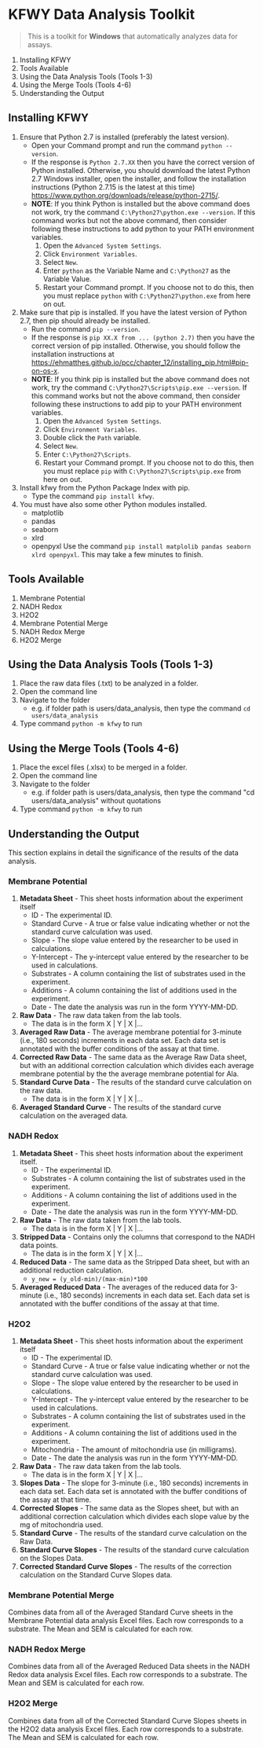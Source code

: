 # KFWY Data Analysis Toolkit

> This is a toolkit for **Windows** that automatically analyzes data for assays.

1. Installing KFWY
2. Tools Available
3. Using the Data Analysis Tools (Tools 1-3)
4. Using the Merge Tools (Tools 4-6)
5. Understanding the Output

## Installing KFWY
1. Ensure that Python 2.7 is installed (preferably the latest version).
    * Open your Command prompt and run the command `python --version`.
    * If the response is `Python 2.7.XX` then you have the correct version of Python installed. Otherwise, you should download the latest Python 2.7 Windows installer, open the installer, and follow the installation instructions (Python 2.7.15 is the latest at this time) https://www.python.org/downloads/release/python-2715/.
    * **NOTE**: If you think Python is installed but the above command does not work, try the command `C:\Python27\python.exe --version`. If this command works but not the above command, then consider following these instructions to add python to your PATH environment variables. 
        1. Open the `Advanced System Settings`. 
        2. Click `Environment Variables`.
        3. Select `New`.
        4. Enter `python` as the Variable Name and `C:\Python27` as the Variable Value.
        5. Restart your Command prompt.
    If you choose not to do this, then you must replace `python` with `C:\Python27\python.exe` from here on out.
2. Make sure that pip is installed. If you have the latest version of Python 2.7, then pip should already be installed.
    * Run the command `pip --version`.
    * If the response is `pip XX.X from ... (python 2.7)` then you have the correct version of pip installed. Otherwise, you should follow the installation instructions at https://ehmatthes.github.io/pcc/chapter_12/installing_pip.html#pip-on-os-x.
    * **NOTE**: If you think pip is installed but the above command does not work, try the command
    `C:\Python27\Scripts\pip.exe --version`. If this command works but not the above command, then consider following these instructions to add pip to your PATH environment variables. 
        1. Open the `Advanced System Settings`. 
        2. Click `Environment Variables`.
        3. Double click the `Path` variable.
        4. Select `New`.
        5. Enter `C:\Python27\Scripts`.
        6. Restart your Command prompt.
    If you choose not to do this, then you must replace `pip` with `C:\Python27\Scripts\pip.exe` from here on out.
3. Install kfwy from the Python Package Index with pip.
    * Type the command `pip install kfwy`.
4. You must have also some other Python modules installed.
    * matplotlib
    * pandas
    * seaborn
    * xlrd
    * openpyxl
    Use the command `pip install matplolib pandas seaborn xlrd openpyxl`. This may take a few minutes to finish.

## Tools Available
1. Membrane Potential
2. NADH Redox
3. H2O2
4. Membrane Potential Merge
5. NADH Redox Merge
6. H2O2 Merge

## Using the Data Analysis Tools (Tools 1-3)
1. Place the raw data files (.txt) to be analyzed in a folder.
2. Open the command line
3. Navigate to the folder 
    * e.g. if folder path is users/data_analysis, then type the command `cd users/data_analysis`
4. Type command `python -m kfwy` to run

## Using the Merge Tools (Tools 4-6)
1. Place the excel files (.xlsx) to be merged in a folder.
2. Open the command line
3. Navigate to the folder 
    * e.g. if folder path is users/data_analysis, then type the command "cd users/data_analysis" without quotations
4. Type command `python -m kfwy` to run

## Understanding the Output
This section explains in detail the significance of the results of the data analysis.

### Membrane Potential
1. **Metadata Sheet** - This sheet hosts information about the experiment itself
    * ID - The experimental ID.
    * Standard Curve - A true or false value indicating whether or not the standard curve calculation was used.
    * Slope - The slope value entered by the researcher to be used in calculations.
    * Y-Intercept - The y-intercept value entered by the researcher to be used in calculations.
    * Substrates - A column containing the list of substrates used in the experiment.
    * Additions - A column containing the list of additions used in the experiment.
    * Date - The date the analysis was run in the form YYYY-MM-DD.
2. **Raw Data** - The raw data taken from the lab tools.
    * The data is in the form  X | Y | X |...
3. **Averaged Raw Data** - The average membrane potential for 3-minute (i.e., 180 seconds) increments in each data set. Each data set is annotated with the buffer conditions of the assay at that time.
4. **Corrected Raw Data** - The same data as the Average Raw Data sheet, but with an additional correction calculation which divides each average membrane potential by the the average membrane potential for Ala.
5. **Standard Curve Data** - The results of the standard curve calculation on the raw data.
    * The data is in the form  X | Y | X |...
6. **Averaged Standard Curve** - The results of the standard curve calculation on the averaged data.

### NADH Redox
1. **Metadata Sheet** - This sheet hosts information about the experiment itself.
    * ID - The experimental ID.
    * Substrates - A column containing the list of substrates used in the experiment.
    * Additions - A column containing the list of additions used in the experiment.
    * Date - The date the analysis was run in the form YYYY-MM-DD.
2. **Raw Data** - The raw data taken from the lab tools. 
    * The data is in the form  X | Y | X |...
3. **Stripped Data** - Contains only the columns that correspond to the NADH data points. 
    * The data is in the form  X | Y | X |...
4. **Reduced Data** - The same data as the Stripped Data sheet, but with an additional reduction calculation.
    * `y_new = (y_old-min)/(max-min)*100`
5. **Averaged Reduced Data** - The averages of the reduced data for 3-minute (i.e., 180 seconds) increments in each data set. Each data set is annotated with the buffer conditions of the assay at that time.

### H2O2
1. **Metadata Sheet** - This sheet hosts information about the experiment itself
    * ID - The experimental ID.
    * Standard Curve - A true or false value indicating whether or not the standard curve calculation was used.
    * Slope - The slope value entered by the researcher to be used in calculations.
    * Y-Intercept - The y-intercept value entered by the researcher to be used in calculations.
    * Substrates - A column containing the list of substrates used in the experiment.
    * Additions - A column containing the list of additions used in the experiment.
    * Mitochondria - The amount of mitochondria use (in milligrams).
    * Date - The date the analysis was run in the form YYYY-MM-DD.
2. **Raw Data** - The raw data taken from the lab tools.
    * The data is in the form  X | Y | X |...
3. **Slopes Data** - The slope for 3-minute (i.e., 180 seconds) increments in each data set. Each data set is annotated with the buffer conditions of the assay at that time.
4. **Corrected Slopes** - The same data as the Slopes sheet, but with an additional correction calculation which divides each slope value by the mg of mitochondria used.
5. **Standard Curve** - The results of the standard curve calculation on the Raw Data.
6. **Standard Curve Slopes** - The results of the standard curve calculation on the Slopes Data.
7. **Corrected Standard Curve Slopes** - The results of the correction calculation on the Standard Curve Slopes data.

### Membrane Potential Merge
Combines data from all of the Averaged Standard Curve sheets in the Membrane Potential data analysis Excel files. Each row corresponds to a substrate. The Mean and SEM is calculated for each row.

### NADH Redox Merge
Combines data from all of the Averaged Reduced Data sheets in the NADH Redox data analysis Excel files. Each row corresponds to a substrate. The Mean and SEM is calculated for each row.

### H2O2 Merge
Combines data from all of the Corrected Standard Curve Slopes sheets in the H2O2 data analysis Excel files. Each row corresponds to a substrate. The Mean and SEM is calculated for each row.
